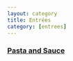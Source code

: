 ```yaml
---
layout: category
title: Entrées
category: [entrees]
---
```


<h3><a class="post-link" href="/categories/entrees/pasta_and_sauce">Pasta and Sauce</a></h3>
